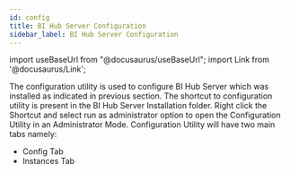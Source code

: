 ```yaml
---
id: config
title: BI Hub Server Configuration
sidebar_label: BI Hub Server Configuration
---
```


import useBaseUrl from "@docusaurus/useBaseUrl";
import Link from '@docusaurus/Link';

The configuration utility is used to configure BI Hub Server which was installed as indicated in previous section. 
The shortcut to configuration utility is present in the BI Hub Server Installation folder. Right click the Shortcut and select run as administrator option to open the Configuration Utility in an Administrator Mode. Configuration Utility will have two main tabs namely:
- <Link to={useBaseUrl('docs/installation-guide/install-bihub-windows/server/config-tab')}>Config Tab</Link>
- <Link to={useBaseUrl('docs/installation-guide/install-bihub-windows/server/instances-tab')}>Instances Tab</Link>